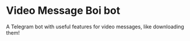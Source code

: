 # Video Message Boi bot
A Telegram bot with useful features for video messages, like downloading them!
